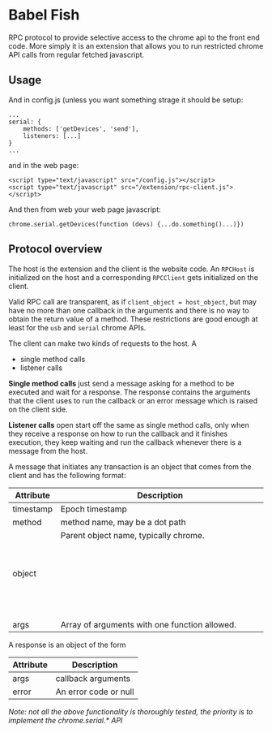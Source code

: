 # Babel Fish

RPC protocol to provide selective access to the chrome api to the
front end code. More simply it is an extension that allows you to run
restricted chrome API calls from regular fetched javascript.

## Usage

And in config.js (unless you want something strage it should be setup:

	...
	serial: {
		methods: ['getDevices', 'send'],
		listeners: [...]
	}
	...

and in the web page:

	<script type="text/javascript" src="/config.js"></script>
	<script type="text/javascript" src="/extension/rpc-client.js"></script>

And then from web your web page javascript:

	chrome.serial.getDevices(function (devs) {...do.something()...)})

## Protocol overview

The host is the extension and the client is the website code. An
`RPCHost` is initialized on the host and a corresponding `RPCClient`
gets initialized on the client.

Valid RPC call are transparent, as if `client_object = host_object`,
but may have no more than one callback in the arguments and there is
no way to obtain the return value of a method. These restrictions are
good enough at least for the `usb` and `serial` chrome APIs.

The client can make two kinds of requests to the host. A

- single method calls
- listener calls

**Single method calls** just send a message asking for a method to be
executed and wait for a response. The response contains the arguments
that the client uses to run the callback or an error message which is
raised on the client side.

**Listener calls** open start off the same as single method calls,
  only when they receive a response on how to run the callback and it
  finishes execution, they keep waiting and run the callback whenever
  there is a message from the host.

A message that initiates any transaction is an object that comes from
the client and has the following format:

Attribute | Description
-----|----
timestamp | Epoch timestamp
method | method name, may be a dot path
object | Parent object name, typically chrome.<object>
args | Array of arguments with one function allowed.

A response is an object of the form

Attribute | Description
-----|----
args | callback arguments
error | An error code or null

*Note: not all the above functionality is thoroughly tested, the
 priority is to implement the chrome.serial.\* API*
